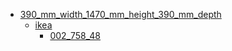 * [390_mm_width_1470_mm_height_390_mm_depth](390_mm_width_1470_mm_height_390_mm_depth)
  * [ikea](390_mm_width_1470_mm_height_390_mm_depth/ikea)
    * [002_758_48](390_mm_width_1470_mm_height_390_mm_depth/ikea/002_758_48)
